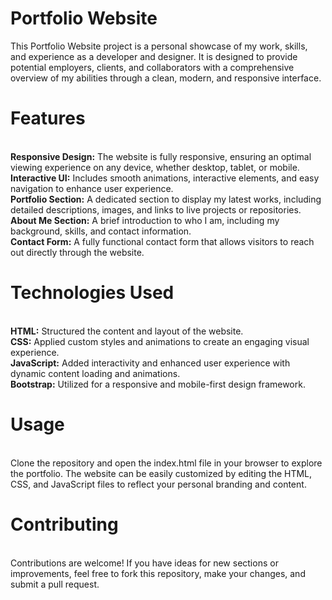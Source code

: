 # Portfolio Website
This Portfolio Website project is a personal showcase of my work, skills, and experience as a developer and designer. It is designed to provide potential employers, clients, and collaborators with a comprehensive overview of my abilities through a clean, modern, and responsive interface.
<br>
<h1>Features</h1>
<br>
<b>Responsive Design:</b> The website is fully responsive, ensuring an optimal viewing experience on any device, whether desktop, tablet, or mobile.
<br>
<b>Interactive UI:</b> Includes smooth animations, interactive elements, and easy navigation to enhance user experience.
<br>
<b>Portfolio Section:</b> A dedicated section to display my latest works, including detailed descriptions, images, and links to live projects or repositories.
<br>
<b>About Me Section:</b> A brief introduction to who I am, including my background, skills, and contact information.
<br>
<b>Contact Form:</b> A fully functional contact form that allows visitors to reach out directly through the website.
<br>
<h1>Technologies Used</h1>
<br>
<b>HTML:</b> Structured the content and layout of the website.
<br>
<b>CSS:</b> Applied custom styles and animations to create an engaging visual experience.
<br>
<b>JavaScript:</b> Added interactivity and enhanced user experience with dynamic content loading and animations.
<br>
<b>Bootstrap:</b> Utilized for a responsive and mobile-first design framework.
<br>
<h1>Usage</h1>
<br>
Clone the repository and open the index.html file in your browser to explore the portfolio. The website can be easily customized by editing the HTML, CSS, and JavaScript files to reflect your personal branding and content.
<br>
<h1>Contributing</h1>
<br>
Contributions are welcome! If you have ideas for new sections or improvements, feel free to fork this repository, make your changes, and submit a pull request.

